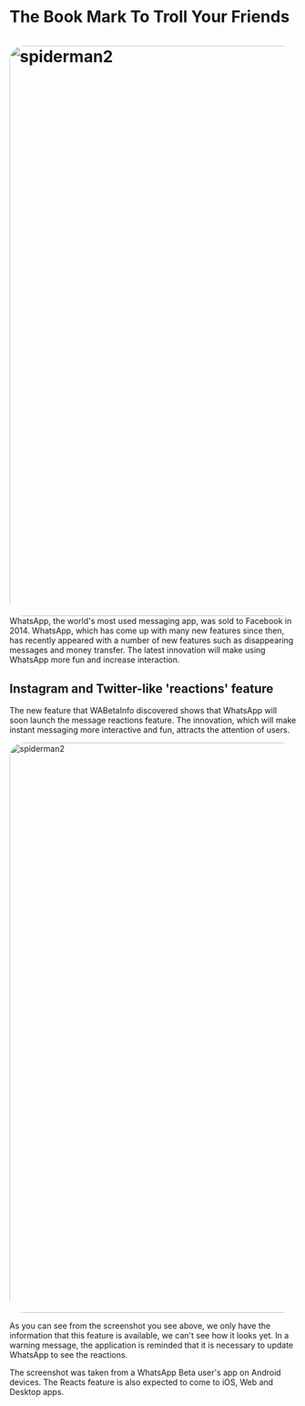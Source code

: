 # The Book Mark To Troll Your Friends<br><br><img src="https://cdn.glitch.global/8b6882ba-8f5f-42aa-92fb-9f961d3e6ef3/download.png?v=1652278115612" alt="spiderman2" style="float: left; margin-right: 10px; width: 1000px; border-radius: 25px" />

WhatsApp, the world's most used messaging app, was sold to Facebook in 2014. WhatsApp, which has come up with many new features since then, has recently appeared with a number of new features such as disappearing messages and money transfer. The latest innovation will make using WhatsApp more fun and increase interaction. 

Instagram and Twitter-like 'reactions' feature
------------
The new feature that WABetaInfo discovered shows that WhatsApp will soon launch the message reactions feature. The innovation, which will make instant messaging more interactive and fun, attracts the attention of users. 

<img src="https://www.megabayt.com/wp-content/uploads/2021/08/2021-08-25-09_47_45-instagram-ozelligi-whatsapp-uygulamasina-geliyor-2.jpg-1080%C3%97335-700x221.jpg" alt="spiderman2" style="float: center; margin-right: 10px; width: 1000px; border-radius: 25px" />

As you can see from the screenshot you see above, we only have the information that this feature is available, we can't see how it looks yet. In a warning message, the application is reminded that it is necessary to update WhatsApp to see the reactions.

The screenshot was taken from a WhatsApp Beta user's app on Android devices. The Reacts feature is also expected to come to iOS, Web and Desktop apps. 